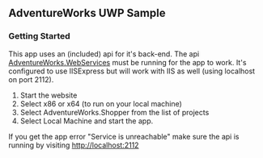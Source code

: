 ## AdventureWorks UWP Sample

### Getting Started

This app uses an (included) api for it's back-end. The api [AdventureWorks.WebServices](AdventureWorks.WebServices) must be running for the app to work.  It's configured to use IISExpress but will work with IIS as well (using localhost on port 2112).

1. Start the website
1. Select x86 or x64 (to run on your local machine)
1. Select AdventureWorks.Shopper from the list of projects
1. Select Local Machine and start the app.

If you get the app error "Service is unreachable" make sure the api is running by visiting [http://localhost:2112](http://localhost:2112)
